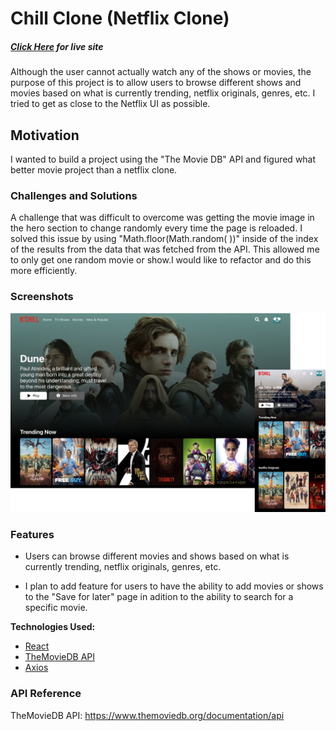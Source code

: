 # Chill Clone (Netflix Clone)
##### *[Click Here](https://chillclone.kurtisgarcia.dev) for live site*
Although the user cannot actually watch any of the shows or movies, the purpose of this project is to allow users to browse different shows and movies based on what is currently trending, netflix originals, genres, etc. I tried to get as close to the Netflix UI as possible.

## Motivation
I wanted to build a project using the "The Movie DB" API and figured what better movie project than a netflix clone.


### Challenges and Solutions
A challenge that was difficult to overcome was getting the movie image in the hero section to change randomly every time the page is reloaded. I solved this issue by using "Math.floor(Math.random( ))" inside of the index of the results from the data that was fetched from the API. This allowed me to only get one random movie or show.I would like to refactor and do this more efficiently.


### Screenshots
<img src="./public/images/chillclone.png" alt="screenshot of desktop view and mobile view"/>


### Features
- Users can browse different movies and shows based on what is currently trending, netflix originals, genres, etc.

- I plan to add feature for users to have the ability to add movies or shows to the "Save for later" page in adition to the ability to search for a specific movie.


**Technologies Used:**
- [React](https://reactjs.org/)
- [TheMovieDB API](https://www.themoviedb.org/documentation/api)
- [Axios](https://axios-http.com/docs/intro)


### API Reference
TheMovieDB API: https://www.themoviedb.org/documentation/api
